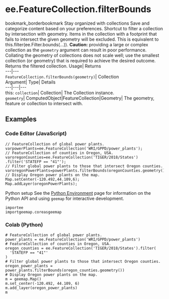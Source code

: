  
#  ee.FeatureCollection.filterBounds 
bookmark_borderbookmark Stay organized with collections  Save and categorize content based on your preferences. 
Shortcut to filter a collection by intersection with geometry. Items in the collection with a footprint that fails to intersect the given geometry will be excluded. 
This is equivalent to this.filter(ee.Filter.bounds(...)).
**Caution:** providing a large or complex collection as the `geometry` argument can result in poor performance. Collating the geometry of collections does not scale well; use the smallest collection (or geometry) that is required to achieve the desired outcome.
Returns the filtered collection.
Usage| Returns  
---|---  
`FeatureCollection.filterBounds(geometry)`| Collection  
Argument| Type| Details  
---|---|---  
this: `collection`| Collection| The Collection instance.  
`geometry`| ComputedObject|FeatureCollection|Geometry| The geometry, feature or collection to intersect with.  
## Examples
### Code Editor (JavaScript)
```
// FeatureCollection of global power plants.
varpowerPlants=ee.FeatureCollection('WRI/GPPD/power_plants');
// FeatureCollection of counties in Oregon, USA.
varoregonCounties=ee.FeatureCollection('TIGER/2018/States')
.filter('STATEFP == "41"');
// Filter global power plants to those that intersect Oregon counties.
varoregonPowerPlants=powerPlants.filterBounds(oregonCounties.geometry());
// Display Oregon power plants on the map.
Map.setCenter(-120.492,44.109,6);
Map.addLayer(oregonPowerPlants);
```

Python setup
See the [ Python Environment](https://developers.google.com/earth-engine/guides/python_install) page for information on the Python API and using `geemap` for interactive development.
```
importee
importgeemap.coreasgeemap
```

### Colab (Python)
```
# FeatureCollection of global power plants.
power_plants = ee.FeatureCollection('WRI/GPPD/power_plants')
# FeatureCollection of counties in Oregon, USA.
oregon_counties = ee.FeatureCollection('TIGER/2018/States').filter(
  'STATEFP == "41"'
)
# Filter global power plants to those that intersect Oregon counties.
oregon_power_plants = power_plants.filterBounds(oregon_counties.geometry())
# Display Oregon power plants on the map.
m = geemap.Map()
m.set_center(-120.492, 44.109, 6)
m.add_layer(oregon_power_plants)
m
```

